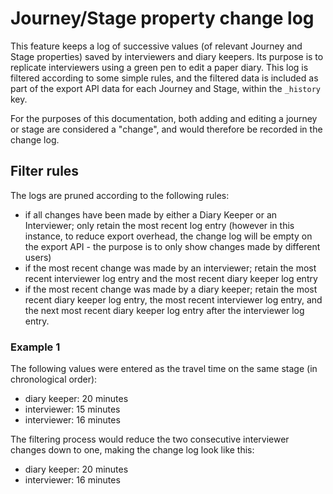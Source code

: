 # Journey/Stage property change log

This feature keeps a log of successive values (of relevant Journey and Stage properties) saved by interviewers and diary
keepers. Its purpose is to replicate interviewers using a green pen to edit a paper diary. This log is filtered according
to some simple rules, and the filtered data is included as part of the export API data for each Journey and Stage,
within the `_history` key.

For the purposes of this documentation, both adding and editing a journey or stage are considered a "change", and would
therefore be recorded in the change log.

## Filter rules

The logs are pruned according to the following rules:

- if all changes have been made by either a Diary Keeper or an Interviewer; only retain the most recent log entry
(however in this instance, to reduce export overhead, the change log will be empty on the export API - the purpose is
to only show changes made by different users)
- if the most recent change was made by an interviewer; retain the most recent interviewer log entry and the most recent
diary keeper log entry
- if the most recent change was made by a diary keeper; retain the most recent diary keeper log entry, the most recent
interviewer log entry, and the next most recent diary keeper log entry after the interviewer log entry. 

### Example 1

The following values were entered as the travel time on the same stage (in chronological order):

- diary keeper: 20 minutes
- interviewer: 15 minutes
- interviewer: 16 minutes

The filtering process would reduce the two consecutive interviewer changes down to one, making the change log look like
this:

- diary keeper: 20 minutes
- interviewer: 16 minutes

